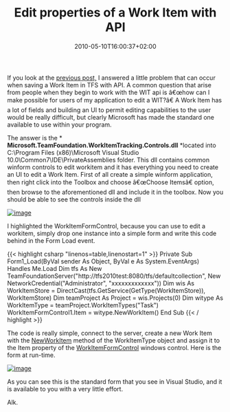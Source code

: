 ﻿---
title: "Edit properties of a Work Item with API"
description: ""
date: 2010-05-10T16:00:37+02:00
draft: false
tags: [Team Foundation Server]
categories: [Team Foundation Server]
---
If you look at the [previous post,](http://www.codewrecks.com/blog/index.php/2010/05/10/create-a-work-item-by-code-in-tfs-returns-tf237124-work-item-is-not-ready-to-save/) I answered a little problem that can occur when saving a Work Item in TFS with API. A common question that arise from people when they begin to work with the WIT api is â€œhow can I make possible for users of my application to edit a WIT?â€ A Work Item has a lot of fields and building an UI to permit editing capabilities to the user would be really difficult, but clearly Microsoft has made the standard one available to use within your program.

The answer is the * **Microsoft.TeamFoundation.WorkItemTracking.Controls.dll** *located into C:\Program Files (x86)\Microsoft Visual Studio 10.0\Common7\IDE\PrivateAssemblies folder. This dll contains common winform controls to edit workitem and it has everything you need to create an UI to edit a Work Item. First of all create a simple winform application, then right click into the Toolbox and choose â€œChoose Itemsâ€ option, then browse to the aforementioned dll and include it in the toolbox. Now you should be able to see the controls inside the dll

[![image](http://www.codewrecks.com/blog/wp-content/uploads/2010/05/image_thumb10.png "image")](http://www.codewrecks.com/blog/wp-content/uploads/2010/05/image10.png)

I highlighted the WorkItemFormControl, because you can use to edit a workitem, simply drop one instance into a simple form and write this code behind in the Form Load event.

{{< highlight csharp "linenos=table,linenostart=1" >}}
Private Sub Form1_Load(ByVal sender As Object, ByVal e As System.EventArgs) Handles Me.Load
Dim tfs As New TeamFoundationServer("http://tfs2010test:8080/tfs/defaultcollection",
New NetworkCredential("Administrator", "xxxxxxxxxxxxx"))
Dim wis As WorkItemStore = DirectCast(tfs.GetService(GetType(WorkItemStore)), WorkItemStore)
Dim teamProject As Project = wis.Projects(0)
Dim witype As WorkItemType = teamProject.WorkItemTypes("Task")
WorkItemFormControl1.Item = witype.NewWorkItem()
End Sub
{{< / highlight >}}

The code is really simple, connect to the server, create a new Work Item with the [NewWorkItem](http://msdn.microsoft.com/en-us/library/microsoft.teamfoundation.workitemtracking.client.workitemtype.newworkitem%28VS.90%29.aspx) method of the WorkItemType object and assign it to the Item property of the [WorkItemFormControl](http://msdn.microsoft.com/en-us/library/microsoft.teamfoundation.workitemtracking.controls.workitemformcontrol%28VS.80%29.aspx) windows control. Here is the form at run-time.

[![image](http://www.codewrecks.com/blog/wp-content/uploads/2010/05/image_thumb11.png "image")](http://www.codewrecks.com/blog/wp-content/uploads/2010/05/image11.png)

As you can see this is the standard form that you see in Visual Studio, and it is available to you with a very little effort.

Alk.
